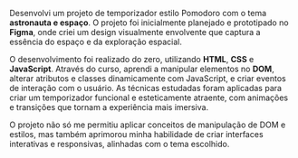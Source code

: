 Desenvolvi um projeto de temporizador estilo Pomodoro com o tema **astronauta e espaço**. O projeto foi inicialmente planejado e prototipado no **Figma**, onde criei um design visualmente envolvente que captura a essência do espaço e da exploração espacial.

O desenvolvimento foi realizado do zero, utilizando **HTML**, **CSS** e **JavaScript**. Através do curso, aprendi a manipular elementos no **DOM**, alterar atributos e classes dinamicamente com JavaScript, e criar eventos de interação com o usuário. As técnicas estudadas foram aplicadas para criar um temporizador funcional e esteticamente atraente, com animações e transições que tornam a experiência mais imersiva.

O projeto não só me permitiu aplicar conceitos de manipulação de DOM e estilos, mas também aprimorou minha habilidade de criar interfaces interativas e responsivas, alinhadas com o tema escolhido.

